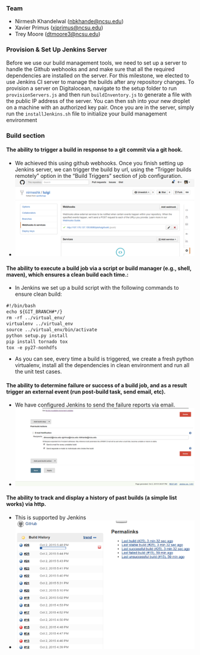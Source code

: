 ### Team
- Nirmesh Khandelwal (nbkhande@ncsu.edu)
- Xavier Primus (xjprimus@ncsu.edu)
- Trey Moore (dtmoore3@ncsu.edu)

### Provision & Set Up Jenkins Server
Before we use our build management tools, we need to set up a server to handle the Github webhooks and and make sure that all the required dependencies are installed on the server. For this milestone, we elected to use Jenkins CI server to manage the builds after any repository changes. To provision a server on Digitalocean, navigate to the setup folder to run <code>provisionServers.js</code> and then run <code>buildInventory.js</code> to generate a file with the public IP address of the server. You can then ssh into your new droplet on a machine with an authorized key pair. Once you are in the server, simply run the <code>installJenkins.sh</code> file to initialize your build management environment


### Build section

#### The ability to trigger a build in response to a git commit via a git hook.
- We achieved this using github webhooks. Once you finish setting up Jenkins server, we can trigger the build by url, using the “Trigger builds remotely” option in the “Build Triggers” section of job configuration. 
- ![Webhook](images/webhook.png)

#### The ability to execute a build job via a script or build manager (e.g., shell, maven), which ensures a clean build each time.:
- In Jenkins we set up a build script with the following commands to ensure clean build:
```shell
#!/bin/bash
echo ${GIT_BRANCH#*/}
rm -rf ../virtual_env/
virtualenv ../virtual_env
source ../virtual_env/bin/activate
python setup.py install
pip install tornado tox
tox -e py27-nonhdfs
```
- As you can see, every time a build is triggered, we create a fresh python virtualenv, install all the dependencies in clean environment and run all the unit test cases.

#### The ability to determine failure or success of a build job, and as a result trigger an external event (run post-build task, send email, etc).
- We have configured Jenkins to send the failure reports via email.
- ![Post build](images/post-build.png)

#### The ability to track and display a history of past builds (a simple list works) via http.
- This is supported by Jenkins
- ![Build status](images/build-status.png)
